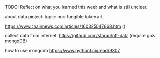 TODO: Reflect on what you learned this week and what is still unclear.

about data project:
topic: non-fungible token art.

https://www.chainnews.com/articles/160325047668.htm ()

collect data from internet:
https://github.com/sfarqu/nft-data (require go& mongoDB)

how to use mongodb
https://www.pythonf.cn/read/9307
